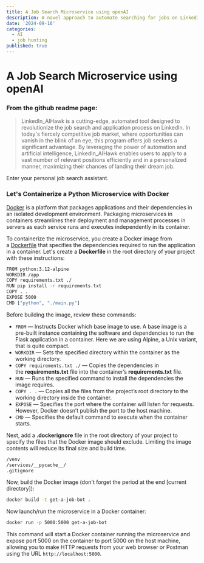 ```yaml
---
title: A Job Search Microservice using openAI
description: A novel approach to automate searching for jobs on LinkedIn and applying for them with openAI.
date: '2024-09-16'
categories:
  - AI
  - job hunting
published: true
---
```

# A Job Search Microservice using openAI

### From the github readme page:

> LinkedIn_AIHawk is a cutting-edge, automated tool designed to revolutionize the job search and application process on LinkedIn. In today's fiercely competitive job market, where opportunities can vanish in the blink of an eye, this program offers job seekers a significant advantage. By leveraging the power of automation and artificial intelligence, LinkedIn_AIHawk enables users to apply to a vast number of relevant positions efficiently and in a personalized manner, maximizing their chances of landing their dream job.

Enter your personal job search assistant.

### Let's Containerize a Python Microservice with Docker

[Docker](https://kinsta.com/knowledgebase/what-is-docker/) is a platform that packages applications and their dependencies in an isolated development environment. Packaging microservices in containers streamlines their deployment and management processes in servers as each service runs and executes independently in its container.

To containerize the microservice, you create a Docker image from a [Dockerfile](https://kinsta.com/docs/application-hosting/build-deploy/dockerfiles) that specifies the dependencies required to run the application in a container. Let's create a **Dockerfile** in the root directory of your project with these instructions:

```bash
FROM python:3.12-alpine 
WORKDIR /app 
COPY requirements.txt ./ 
RUN pip install -r requirements.txt 
COPY . . 
EXPOSE 5000 
CMD ["python", "./main.py"]
```

Before building the image, review these commands:

- `FROM` — Instructs Docker which base image to use. A base image is a pre-built instance containing the software and dependencies to run the Flask application in a container. Here we are using Alpine, a Unix variant, that is quite compact.
- `WORKDIR` — Sets the specified directory within the container as the working directory.
- `COPY requirements.txt ./` — Copies the dependencies in the **requirements.txt** file into the container’s **requirements.txt** file.
- `RUN` — Runs the specified command to install the dependencies the image requires.
- `COPY . .` — Copies all the files from the project’s root directory to the working directory inside the container.
- `EXPOSE` — Specifies the port where the container will listen for requests. However, Docker doesn’t publish the port to the host machine.
- `CMD` — Specifies the default command to execute when the container starts.

Next, add a **.dockerignore** file in the root directory of your project to specify the files that the Docker image should exclude. Limiting the image contents will reduce its final size and build time.

```bash
/venv
/services/__pycache__/
.gitignore
```

Now, build the Docker image (don't forget the period at the end [current directory]):

```bash
docker build -t get-a-job-bot .
```

Now launch/run the microservice in a Docker container:

```bash
docker run -p 5000:5000 get-a-job-bot
```

This command will start a Docker container running the microservice and expose port 5000 on the container to port 5000 on the host machine, allowing you to make HTTP requests from your web browser or Postman using the URL `http://localhost:5000`.
